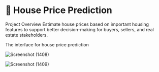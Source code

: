 # 🏡 House Price Prediction

Project Overview
Estimate house prices based on important housing features to support better decision-making for buyers, sellers, and real estate stakeholders.



The interface for house price prediction 

![Screenshot (1408)](https://github.com/user-attachments/assets/38606866-60ee-4768-b9c2-2df77a31676e)

![Screenshot (1409)](https://github.com/user-attachments/assets/6698ab16-8b12-4993-869e-d66dc99ce46a)

